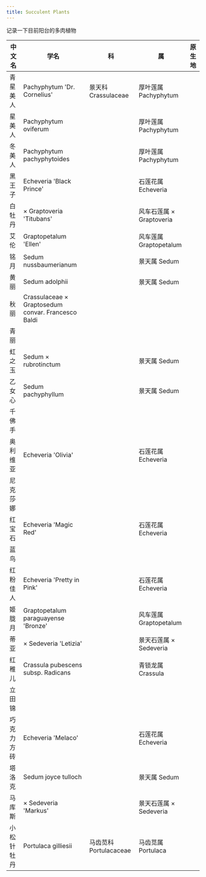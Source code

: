 ```yaml
---
title: Succulent Plants
---
```


记录一下目前阳台的多肉植物

<div class="table-wrapper" markdown="block">

中文名 | 学名 | 科 | 属 | 原生地
--- | --- | ---| --- | ---
青星美人 | Pachyphytum 'Dr. Cornelius' | 景天科 Crassulaceae | 厚叶莲属 Pachyphytum | 
星美人 | Pachyphytum oviferum | | 厚叶莲属 Pachyphytum
冬美人 | Pachyphytum pachyphytoides | | 厚叶莲属 Pachyphytum
黑王子 | Echeveria 'Black Prince' | | 石莲花属 Echeveria
白牡丹 | × Graptoveria 'Titubans' | | 风车石莲属 × Graptoveria
艾伦 | Graptopetalum 'Ellen' | | 风车莲属 Graptopetalum
铭月	| Sedum nussbaumerianum | | 景天属 Sedum
黄丽 | Sedum adolphii | | 景天属 Sedum
秋丽 | Crassulaceae × Graptosedum convar. Francesco Baldi
青丽	 | 	
虹之玉 | Sedum × rubrotinctum | | 景天属 Sedum
乙女心 | Sedum pachyphyllum | | 景天属 Sedum
千佛手 |			
奥利维亚 | Echeveria 'Olivia' | |石莲花属 Echeveria
尼克莎娜 | 		
红宝石 | Echeveria 'Magic Red' | | 石莲花属 Echeveria
蓝鸟 | 			
红粉佳人 | Echeveria 'Pretty in Pink' | | 石莲花属 Echeveria
姬胧月 | Graptopetalum paraguayense 'Bronze' | | 风车莲属 Graptopetalum
蒂亚 | × Sedeveria 'Letizia'	 | | 景天石莲属 × Sedeveria
红稚儿 | Crassula pubescens subsp. Radicans | | 青锁龙属 Crassula
立田锦 | 			
巧克力方砖 | Echeveria 'Melaco' | | 石莲花属 Echeveria
塔洛克 |	Sedum joyce tulloch | | 景天属 Sedum
马库斯 |	× Sedeveria 'Markus' | | 景天石莲属 × Sedeveria
小松针牡丹 | Portulaca gilliesii | 马齿苋科 Portulacaceae | 马齿苋属 Portulaca

</div>